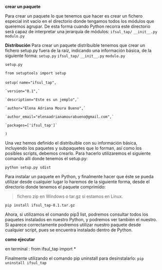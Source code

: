 **crear un paquete**

Para crear un paquete lo que tenemos que hacer es crear un fichero especial init vacío en el directorio donde tengamos todos los módulos que queremos agrupar. De esta forma cuando Python recorra este directorio será capaz de interpretar una jerarquía de módulos:
`ifsul_tap/`
    `__init__.py`
    `modulo.py`

**Distribución**
Para crear un paquete distribuible tenemos que crear un fichero setup.py fuera de la raíz, indicando una información básica, de la siguiente forma:
`setup.py`
`ifsul_tap/`
    `__init__.py`
    `modulo.py`

`setup.py`

`from setuptools import setup`

`setup(`
    `name="ifsul_tap",`

    `version="0.1",`

    `description="Este es un jemplo",`

    `author="Elena Adriana Moura Bueno",`

    `author_email="elenaadrianamourabueno@gmail.com",`

    `packages=['ifsul_tap']`
`)`

Una vez hemos definido el distribuible con su información básica, incluyendo los paquetes y subpaquetes que lo forman, así como los posibles scripts, debemos crearlo. Para hacerlo utilizaremos el siguiente comando allí donde tenemos el setup.py:


`python setup.py sdist`

Para instalar un paquete en Python, y finalmente hacer que éste se pueda utilizar desde cualquier lugar lo haremos de la siguiente forma, desde el directorio donde tenemos el paquete comprimido:

>fichero zip en Windows o tar.gz si estamos en Linux. 

`pip install ifsul_tap-0.1.tar.gz`


Ahora, si utilizamos el comando pip3 list, podremos consultar todos los paquetes instalados en nuestro Python, y podremos ver también el nuestro. Si aparece correctamente podremos utilizar nuestro paquete desde cualquier script, pues se encuentra instalado dentro de Python.

**como ejecutar**

en terminal : from ifsul_tap import *

Finalmente utilizando el comando pip uninstall para desinstalarlo:
`pip uninstall ifsul_tap`

